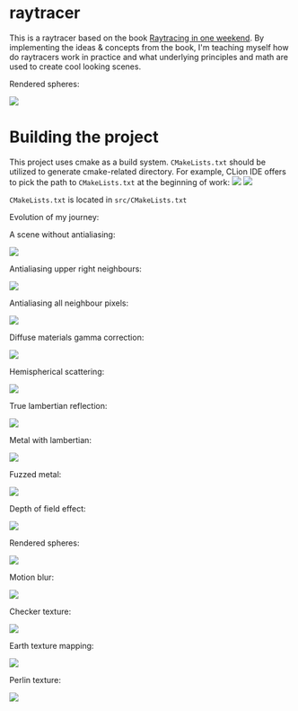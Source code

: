 # raytracer

This is a raytracer based on the book
[Raytracing in one weekend](https://raytracing.github.io/books/RayTracingInOneWeekend.html).
By implementing the ideas & concepts from the book, I'm teaching myself
how do raytracers work in practice and what underlying principles and math are
used to create cool looking scenes.

Rendered spheres:

![](./collection/rendered_spheres.png)

# Building the project
This project uses cmake as a build system. `CMakeLists.txt` should be utilized to generate cmake-related directory. For example, CLion IDE offers to pick the path to `CMakeLists.txt`
at the beginning of work:
![](./collection/cmake_instructions.png)
![](./collection/cmake_instructions1.png)

`CMakeLists.txt` is located in `src/CMakeLists.txt`


Evolution of my journey:

A scene without antialiasing:

![](./collection/no_antialiasing.png)

Antialiasing upper right neighbours:

![](./collection/antialiasing_upper_right_pixels.png)

Antialiasing all neighbour pixels:

![](./collection/antialiasing_all_neighbour_pixels.png)

Diffuse materials gamma correction:

![](./collection/diffuse_materials_gamma_correction.png)

Hemispherical scattering:

![](./collection/hemispherical_scattering.png)

True lambertian reflection:

![](./collection/true_lambertian_reflection.png)

Metal with lambertian:

![](./collection/metal_with_lambertian.png)

Fuzzed metal:

![](./collection/fuzzed_metal.png)

Depth of field effect:

![](./collection/dof_effect.png)

Rendered spheres:

![](./collection/rendered_spheres.png)

Motion blur:

![](./collection/motion_blur.png)

Checker texture:

![](./collection/checker_texture.png)

Earth texture mapping:

![](./collection/earth_texture_mapping.png)

Perlin texture:

![](./collection/perlin_texture.png)
